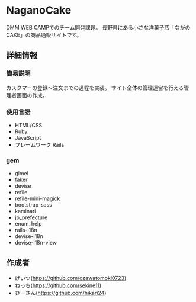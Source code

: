 # NaganoCake
DMM WEB CAMPでのチーム開発課題。
⻑野県にある⼩さな洋菓⼦店「ながのCAKE」の商品通販サイトです。

## 詳細情報

### 簡易説明
カスタマーの登録～注文までの過程を実装。
サイト全体の管理運営を行える管理者画面の作成。

### 使用言語
* HTML/CSS
* Ruby
* JavaScript
* フレームワーク Rails

### gem
* gimei
* faker
* devise
* refile
* refile-mini-magick
* bootstrap-sass
* kaminari
* jp_prefecture
* enum_help
* rails-i18n
* devise-i18n
* devise-i18n-view

## 作成者
* げいつ(https://github.com/ozawatomoki0723)
* ねっち(https://github.com/sekine11)
* ひーさん(https://github.com/hikari24)
